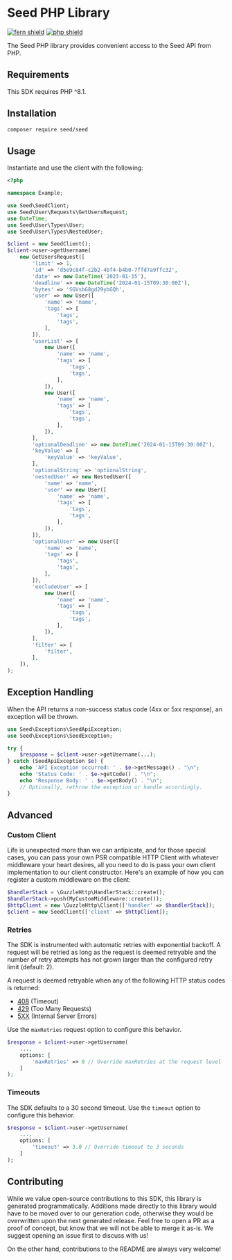 # Seed PHP Library

[![fern shield](https://img.shields.io/badge/%F0%9F%8C%BF-Built%20with%20Fern-brightgreen)](https://buildwithfern.com?utm_source=github&utm_medium=github&utm_campaign=readme&utm_source=Seed%2FPHP)
[![php shield](https://img.shields.io/badge/php-packagist-pink)](https://packagist.org/packages/seed/seed)

The Seed PHP library provides convenient access to the Seed API from PHP.

## Requirements

This SDK requires PHP ^8.1.

## Installation

```sh
composer require seed/seed
```

## Usage

Instantiate and use the client with the following:

```php
<?php

namespace Example;

use Seed\SeedClient;
use Seed\User\Requests\GetUsersRequest;
use DateTime;
use Seed\User\Types\User;
use Seed\User\Types\NestedUser;

$client = new SeedClient();
$client->user->getUsername(
    new GetUsersRequest([
        'limit' => 1,
        'id' => 'd5e9c84f-c2b2-4bf4-b4b0-7ffd7a9ffc32',
        'date' => new DateTime('2023-01-15'),
        'deadline' => new DateTime('2024-01-15T09:30:00Z'),
        'bytes' => 'SGVsbG8gd29ybGQh',
        'user' => new User([
            'name' => 'name',
            'tags' => [
                'tags',
                'tags',
            ],
        ]),
        'userList' => [
            new User([
                'name' => 'name',
                'tags' => [
                    'tags',
                    'tags',
                ],
            ]),
            new User([
                'name' => 'name',
                'tags' => [
                    'tags',
                    'tags',
                ],
            ]),
        ],
        'optionalDeadline' => new DateTime('2024-01-15T09:30:00Z'),
        'keyValue' => [
            'keyValue' => 'keyValue',
        ],
        'optionalString' => 'optionalString',
        'nestedUser' => new NestedUser([
            'name' => 'name',
            'user' => new User([
                'name' => 'name',
                'tags' => [
                    'tags',
                    'tags',
                ],
            ]),
        ]),
        'optionalUser' => new User([
            'name' => 'name',
            'tags' => [
                'tags',
                'tags',
            ],
        ]),
        'excludeUser' => [
            new User([
                'name' => 'name',
                'tags' => [
                    'tags',
                    'tags',
                ],
            ]),
        ],
        'filter' => [
            'filter',
        ],
    ]),
);

```

## Exception Handling

When the API returns a non-success status code (4xx or 5xx response), an exception will be thrown.

```php
use Seed\Exceptions\SeedApiException;
use Seed\Exceptions\SeedException;

try {
    $response = $client->user->getUsername(...);
} catch (SeedApiException $e) {
    echo 'API Exception occurred: ' . $e->getMessage() . "\n";
    echo 'Status Code: ' . $e->getCode() . "\n";
    echo 'Response Body: ' . $e->getBody() . "\n";
    // Optionally, rethrow the exception or handle accordingly.
}
```

## Advanced

### Custom Client

Life is unexpected more than we can antipicate, and for those special cases, you can pass your own PSR compatible HTTP Client
with whatever middleware your heart desires, all you need to do is pass your own client implementation to our client
constructor. Here's an example of how you can register a custom middleware on the client:

```php
$handlerStack = \GuzzleHttp\HandlerStack::create();
$handlerStack->push(MyCustomMiddleware::create());
$httpClient = new \GuzzleHttp\Client(['handler' => $handlerStack]);
$client = new SeedClient(['client' => $httpClient]);
```

### Retries

The SDK is instrumented with automatic retries with exponential backoff. A request will be retried as long
as the request is deemed retryable and the number of retry attempts has not grown larger than the configured
retry limit (default: 2).

A request is deemed retryable when any of the following HTTP status codes is returned:

- [408](https://developer.mozilla.org/en-US/docs/Web/HTTP/Status/408) (Timeout)
- [429](https://developer.mozilla.org/en-US/docs/Web/HTTP/Status/429) (Too Many Requests)
- [5XX](https://developer.mozilla.org/en-US/docs/Web/HTTP/Status/500) (Internal Server Errors)

Use the `maxRetries` request option to configure this behavior.

```php
$response = $client->user->getUsername(
    ...,
    options: [
        'maxRetries' => 0 // Override maxRetries at the request level
    ]
);
```

### Timeouts

The SDK defaults to a 30 second timeout. Use the `timeout` option to configure this behavior.

```php
$response = $client->user->getUsername(
    ...,
    options: [
        'timeout' => 3.0 // Override timeout to 3 seconds
    ]
);
```

## Contributing

While we value open-source contributions to this SDK, this library is generated programmatically.
Additions made directly to this library would have to be moved over to our generation code,
otherwise they would be overwritten upon the next generated release. Feel free to open a PR as
a proof of concept, but know that we will not be able to merge it as-is. We suggest opening
an issue first to discuss with us!

On the other hand, contributions to the README are always very welcome!